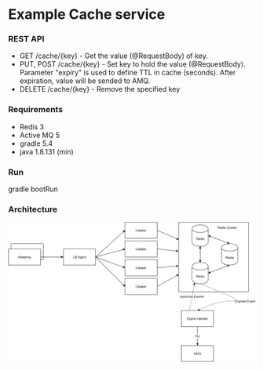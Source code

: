 # Example Cache service

### REST API
- GET /cache/{key}  - Get the value (@RequestBody) of key.
- PUT, POST /cache/{key} - Set key to hold the value (@RequestBody). Parameter "expiry" is used to define TTL in cache (seconds). After expiration, value will be sended to AMQ.
- DELETE /cache/{key} - Remove the specified key

### Requirements
- Redis 3
- Active MQ 5
- gradle 5.4
- java 1.8.131 (min)

### Run
gradle bootRun

### Architecture
![](cache.png)

